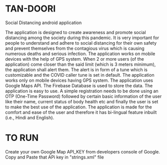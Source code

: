 # TAN-DOORI
Social Distancing android application

The application is designed to create awareness and promote social distancing among the society during this pandemic. It is very important for people to understand and adhere to social distancing for their own safety and prevent themselves from the contagious virus which is causing numerous deaths and serious infection. The application works on mobile devices with the help of GPS system. When 2 or more users (of the application) come closer than the said limit (which is 3 meters minimum), the application shall alert them. The alert is in form of a tune which is customizable and the COVID caller tune is set in default.
The application works only on mobile devices having GPS system. The application uses Google Maps API. The Firebase Database is used to store the data. The application is easy to use. A simple registration needs to be done using an OTP (One-Time Password) followed by certain basic information of the user like their name, current status of body health etc and finally the user is set to make the best use of the application. The application is made for the comfort and ease of the user and therefore it has bi-lingual feature inbuilt (i.e., Hindi and English).

# TO RUN
Create your own Google Map API_KEY from developers console of Google. Copy and Paste that APi key in "strings.xml" file
